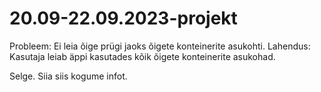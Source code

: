 # 20.09-22.09.2023-projekt
Probleem: Ei leia õige prügi jaoks õigete konteinerite asukohti.
Lahendus: Kasutaja leiab äppi kasutades kõik õigete konteinerite asukohad.

Selge. Siia siis kogume infot.
